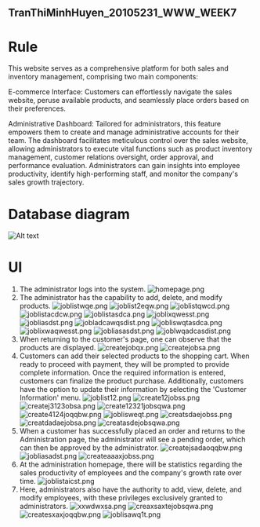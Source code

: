 ## TranThiMinhHuyen_20105231_WWW_WEEK7



# Rule
This website serves as a comprehensive platform for both sales and inventory management, comprising two main components:

E-commerce Interface: Customers can effortlessly navigate the sales website, peruse available products, and seamlessly place orders based on their preferences.

Administrative Dashboard: Tailored for administrators, this feature empowers them to create and manage administrative accounts for their team. The dashboard facilitates meticulous control over the sales website, allowing administrators to execute vital functions such as product inventory management, customer relations oversight, order approval, and performance evaluation. Administrators can gain insights into employee productivity, identify high-performing staff, and monitor the company's sales growth trajectory.
# Database diagram
![Alt text](public/db_diagram.png)
# UI
1. The administrator logs into the system.
    ![homepage.png](/public/1.png)
2. The administrator has the capability to add, delete, and modify products.
    ![joblistwqe.png](/public/2.png)
    ![joblist2eqw.png](/public/3.png)
    ![joblistqwcd.png](/public/4.png)
    ![joblistacdcw.png](/public/5.png)
    ![joblistasdca.png](/public/6.png)
    ![joblixqwesst.png](/public/7.png)
    ![jobliasdst.png](/public/8.jpeg)
    ![jobladcawqsdist.png](/public/9.png)
    ![jobliswqtasdca.png](/public/10.png)
    ![joblixwaqwesst.png](/public/11.png)
    ![jobliasasdst.png](/public/12.png)
    ![joblwqadcasdist.png](/public/13.png)
3. When returning to the customer's page, one can observe that the products are displayed.
    ![createjobqx.png](/public/14.png)
    ![createjobsa.png](/public/15.jpeg)
4. Customers can add their selected products to the shopping cart. When ready to proceed with payment, they will be prompted to provide complete information. Once the required information is entered, customers can finalize the product purchase. Additionally, customers have the option to update their information by selecting the 'Customer Information' menu.
    ![joblist12.png](/public/16.png)
    ![create12jobss.png](/public/17.png)
    ![createj3123obsa.png](/public/18.png)
    ![create12321jobsqwa.png](/public/19.png)
    ![create4124joqqbw.png](/public/20.png)
    ![joblisweqt.png](/public/21.png)
    ![creatsdaejobss.png](/public/22.png)
    ![creatdadaejobsa.png](/public/23.png)
    ![creatasdejobsqwa.png](/public/24.png)
5. When a customer has successfully placed an order and returns to the Administration page, the administrator will see a pending order, which can then be approved by the administrator.
    ![createjsadaoqqbw.png](/public/25.png)
    ![jobliasadst.png](/public/26.png)
    ![createaaaxjobss.png](/public/27.png)
6. At the administration homepage, there will be statistics regarding the sales productivity of employees and the company's growth rate over time.
    ![joblistaicst.png](/public/28.jpeg)
4. Here, administrators also have the authority to add, view, delete, and modify employees, with these privileges exclusively granted to administrators.
    ![xxwdwxsa.png](/public/29.png)
    ![creaxsaxtejobsqwa.png](/public/30.png)
    ![createsxaxjoqqbw.png](/public/31.png)
    ![joblisawq1t.png](/public/32.png)